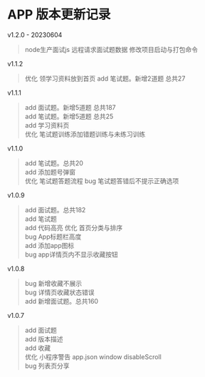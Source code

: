 # APP 版本更新记录

v1.2.0 - 20230604
> node生产面试js
> 远程请求面试题数据
> 修改项目启动与打包命令

v1.1.2
> 优化 领学习资料放到首页
> add 笔试题。新增2道题 总共27   

v1.1.1
> add 面试题。新增5道题 总共187   
> add 笔试题。新增5道题 总共25   
> add 学习资料页   
> 优化 笔试题训练添加错题训练与未练习训练  

v1.1.0
> add 笔试题。总共20   
> add 添加题号弹窗   
> 优化 笔试题答题流程
> bug 笔试题答错后不提示正确选项  

v1.0.9
> add 面试题。总共182   
> add 笔试题   
> add 代码高亮
> 优化 首页分类与排序   
> bug App标题栏高度   
> add 添加app图标   
> bug app详情页内不显示收藏按钮

v1.0.8
> bug 新增收藏不展示   
> bug 详情页收藏状态错误   
> add 新增面试题。总共160

v1.0.7
> add 面试题   
> add 版本描述   
> add 收藏   
> 优化 小程序警告 app.json window disableScroll   
> bug 列表页分享   